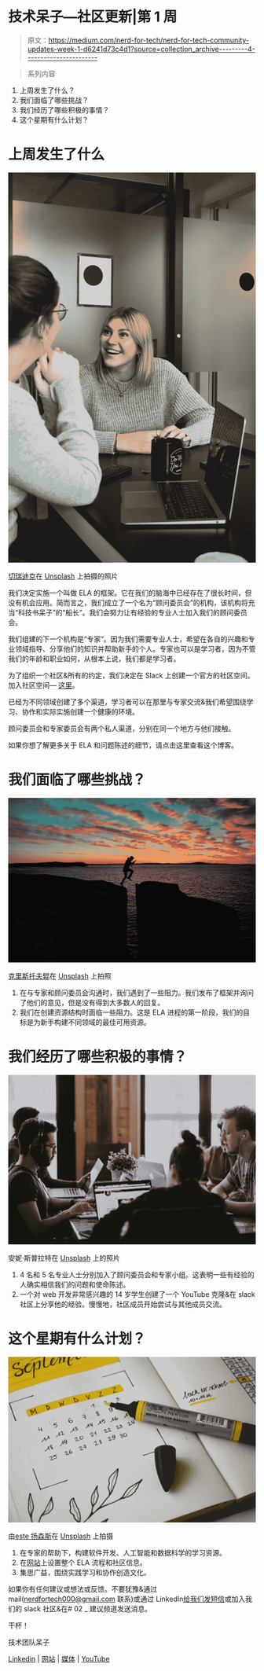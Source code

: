 # 技术呆子—社区更新|第 1 周

> 原文：<https://medium.com/nerd-for-tech/nerd-for-tech-community-updates-week-1-d6241d73c4d1?source=collection_archive---------4----------------------->

> 系列内容

1.  上周发生了什么？
2.  我们面临了哪些挑战？
3.  我们经历了哪些积极的事情？
4.  这个星期有什么计划？

# 上周发生了什么

![](img/2f6a4a0c2272796a5bfddb790bc62479.png)

[切瑞迪克](https://unsplash.com/@cherrydeck?utm_source=medium&utm_medium=referral)在 [Unsplash](https://unsplash.com?utm_source=medium&utm_medium=referral) 上拍摄的照片

我们决定实施一个叫做 ELA 的框架。它在我们的脑海中已经存在了很长时间，但没有机会应用。简而言之，我们成立了一个名为“顾问委员会”的机构，该机构将充当“科技书呆子”的“船长”。我们会努力让有经验的专业人士加入我们的顾问委员会。

我们组建的下一个机构是“专家”。因为我们需要专业人士，希望在各自的兴趣和专业领域指导、分享他们的知识并帮助新手的个人。专家也可以是学习者，因为不管我们的年龄和职业如何，从根本上说，我们都是学习者。

为了组织一个社区&所有的约定，我们决定在 Slack 上创建一个官方的社区空间。加入社区空间— [这里](https://join.slack.com/t/nerdfortech/shared_invite/zt-zd135ylv-iZrvQBvwCTT56e~bBtQZVA)。

已经为不同领域创建了多个渠道，学习者可以在那里与专家交流&我们希望围绕学习、协作和实际实施创建一个健康的环境。

顾问委员会和专家委员会有两个私人渠道，分别在同一个地方与他们接触。

如果你想了解更多关于 ELA 和问题陈述的细节，请点击这里查看这个博客。

# 我们面临了哪些挑战？

![](img/232e53413fb705e68f8768419726c7a6.png)

[克里斯托夫辊](https://unsplash.com/@krisroller?utm_source=medium&utm_medium=referral)在 [Unsplash](https://unsplash.com?utm_source=medium&utm_medium=referral) 上拍照

1.  在与专家和顾问委员会沟通时，我们遇到了一些阻力。我们发布了框架并询问了他们的意见，但是没有得到大多数人的回复。
2.  我们在创建资源结构时面临一些阻力。这是 ELA 进程的第一阶段，我们的目标是为新手构建不同领域的最佳可用资源。

# 我们经历了哪些积极的事情？

![](img/0c9981d902ba584dcafec7cf5c69f2fc.png)

安妮·斯普拉特在 [Unsplash](https://unsplash.com?utm_source=medium&utm_medium=referral) 上的照片

1.  4 名和 5 名专业人士分别加入了顾问委员会和专家小组。这表明一些有经验的人确实相信我们的问题和使命陈述。
2.  一个对 web 开发非常感兴趣的 14 岁学生创建了一个 YouTube 克隆&在 slack 社区上分享他的经验。慢慢地，社区成员开始尝试与其他成员交流。

# 这个星期有什么计划？

![](img/baf8a4e8c248f7f6935948fb72d32064.png)

由[este 扬森斯](https://unsplash.com/@esteejanssens?utm_source=medium&utm_medium=referral)在 [Unsplash](https://unsplash.com?utm_source=medium&utm_medium=referral) 上拍摄

1.  在专家的帮助下，构建软件开发、人工智能和数据科学的学习资源。
2.  在[网站](http://nerdfortech.org/)上设置整个 ELA 流程和社区信息。
3.  集思广益，围绕实践学习和协作创造文化。

如果你有任何建议或想法或反馈。不要犹豫&通过 mail(nerdfortech000@gmail.com 联系)或通过 LinkedIn[给我们发短信](https://www.linkedin.com/in/nerd-for-tech/)或加入我们的 slack 社区&在# 02 _ 建议频道发送消息。

干杯！

技术团队呆子

[Linkedin](https://www.linkedin.com/company/nerdfortech/?viewAsMember=true) | [网站](https://www.nerdfortech.org/) | [媒体](https://medium.com/nerd-for-tech) | [YouTube](https://www.youtube.com/channel/UCZy3TVD71ttqVHL5P9A_JBw)